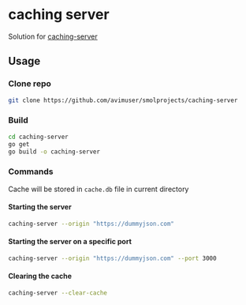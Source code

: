 # caching server

Solution for [caching-server](https://roadmap.sh/projects/caching-server)

## Usage

### Clone repo

```bash
git clone https://github.com/avimuser/smolprojects/caching-server
```

### Build

```bash
cd caching-server
go get
go build -o caching-server
```

### Commands

Cache will be stored in `cache.db` file in current directory

#### Starting the server

```bash
caching-server --origin "https://dummyjson.com"
```

#### Starting the server on a specific port

```bash
caching-server --origin "https://dummyjson.com" --port 3000
```

#### Clearing the cache

```bash
caching-server --clear-cache
```

